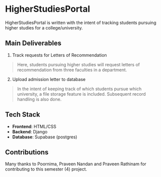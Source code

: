 # HigherStudiesPortal

HigherStudiesPortal is written with the intent of tracking students pursuing higher studies for a college/university. 

## Main Deliverables
1. Track requests for Letters of Recommendation 
> Here, students pursuing higher studies will request letters of recommendation from three faculties in a department. 

2. Upload admission letter to database
> In the intent of keeping track of which students pursue which university, a file storage feature is included. Subsequent record handling is also done. 

## Tech Stack 
- **Frontend**: HTML/CSS
- **Backend**: Django 
- **Database**: Supabase (postgres)

## Contributions
Many thanks to Poornima, Praveen Nandan and Praveen Rathinam for contributing to this semester (4) project. 
